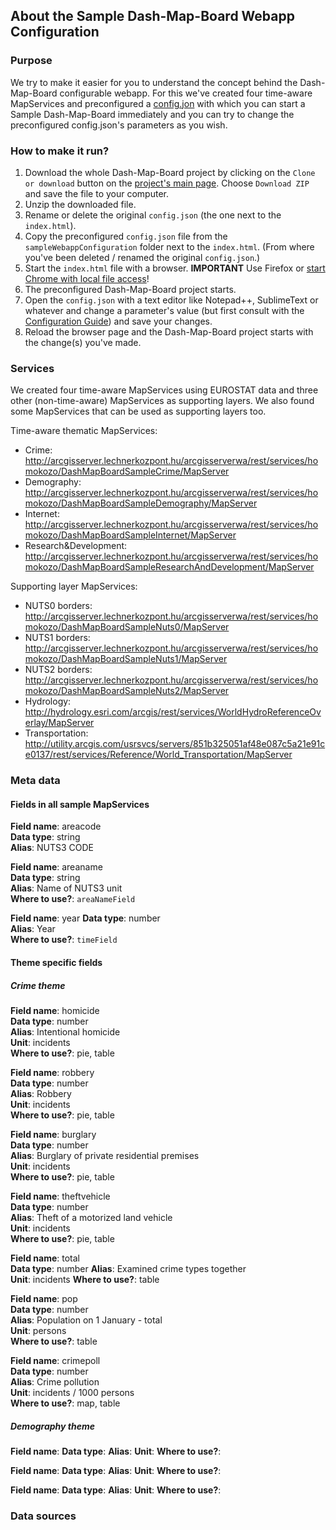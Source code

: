 ## About the Sample Dash-Map-Board Webapp Configuration

### Purpose
We try to make it easier for you to understand the concept behind the Dash-Map-Board configurable webapp. For this we've created four time-aware MapServices and preconfigured a [config.jon](sampleWebappConfiguration/config.json) with which you can start a Sample Dash-Map-Board immediately and you can try to change the preconfigured config.json's parameters as you wish.  

### How to make it run?
1. Download the whole Dash-Map-Board project by clicking on the `Clone or download` button on the [project's main page](https://github.com/Zsott/Dash-Map-Board). Choose `Download ZIP` and save the file to your computer.
2. Unzip the downloaded file.
3. Rename or delete the original `config.json` (the one next to the `index.html`).
4. Copy the preconfigured `config.json` file from the `sampleWebappConfiguration` folder next to the `index.html`. (From where you've been deleted / renamed the original `config.json`.)
5. Start the `index.html` file with a browser. **IMPORTANT** Use Firefox or [start Chrome with local file access](https://stackoverflow.com/questions/18586921/how-to-launch-html-using-chrome-at-allow-file-access-from-files-mode)!
6. The preconfigured Dash-Map-Board project starts.
7. Open the `config.json` with a text editor like Notepad++, SublimeText or whatever and change a parameter's value (but first consult with the [Configuration Guide](../configurationGuide.md)) and save your changes.
8. Reload the browser page and the Dash-Map-Board project starts with the change(s) you've made.  

### Services
We created four time-aware MapServices using EUROSTAT data and three other (non-time-aware) MapServices as supporting layers. We also found some MapServices that can be used as supporting layers too. 
  
Time-aware thematic MapServices:
- Crime: http://arcgisserver.lechnerkozpont.hu/arcgisserverwa/rest/services/homokozo/DashMapBoardSampleCrime/MapServer
- Demography: http://arcgisserver.lechnerkozpont.hu/arcgisserverwa/rest/services/homokozo/DashMapBoardSampleDemography/MapServer
- Internet: http://arcgisserver.lechnerkozpont.hu/arcgisserverwa/rest/services/homokozo/DashMapBoardSampleInternet/MapServer
- Research&Development: http://arcgisserver.lechnerkozpont.hu/arcgisserverwa/rest/services/homokozo/DashMapBoardSampleResearchAndDevelopment/MapServer  

Supporting layer MapServices:
- NUTS0 borders: http://arcgisserver.lechnerkozpont.hu/arcgisserverwa/rest/services/homokozo/DashMapBoardSampleNuts0/MapServer
- NUTS1 borders: http://arcgisserver.lechnerkozpont.hu/arcgisserverwa/rest/services/homokozo/DashMapBoardSampleNuts1/MapServer
- NUTS2 borders: http://arcgisserver.lechnerkozpont.hu/arcgisserverwa/rest/services/homokozo/DashMapBoardSampleNuts2/MapServer
- Hydrology: http://hydrology.esri.com/arcgis/rest/services/WorldHydroReferenceOverlay/MapServer
- Transportation: http://utility.arcgis.com/usrsvcs/servers/851b325051af48e087c5a21e91ce0137/rest/services/Reference/World_Transportation/MapServer  

### Meta data
#### Fields in all sample MapServices
**Field name**: areacode  
**Data type**: string  
**Alias**: NUTS3 CODE  

**Field name**: areaname  
**Data type**: string  
**Alias**:  Name of NUTS3 unit  
**Where to use?**: `areaNameField`  

**Field name**: year
**Data type**: number  
**Alias**: Year  
**Where to use?**: `timeField`  

#### Theme specific fields
##### Crime theme
**Field name**: homicide  
**Data type**: number  
**Alias**: Intentional homicide  
**Unit**: incidents  
**Where to use?**: pie, table  

**Field name**: robbery  
**Data type**: number  
**Alias**: Robbery  
**Unit**: incidents  
**Where to use?**: pie, table  

**Field name**: burglary  
**Data type**: number  
**Alias**: Burglary of private residential premises  
**Unit**: incidents  
**Where to use?**:  pie, table  

**Field name**: theftvehicle  
**Data type**: number  
**Alias**: Theft of a motorized land vehicle  
**Unit**: incidents  
**Where to use?**: pie, table  

**Field name**: total  
**Data type**: number
**Alias**: Examined crime types together  
**Unit**: incidents
**Where to use?**: table  

**Field name**: pop  
**Data type**: number  
**Alias**: Population on 1 January - total  
**Unit**: persons  
**Where to use?**: table  

**Field name**: crimepoll  
**Data type**: number  
**Alias**: Crime pollution  
**Unit**: incidents / 1000 persons  
**Where to use?**: map, table  

##### Demography theme
**Field name**: 
**Data type**:
**Alias**:
**Unit**:
**Where to use?**:

**Field name**: 
**Data type**:
**Alias**:
**Unit**:
**Where to use?**:

**Field name**: 
**Data type**:
**Alias**:
**Unit**:
**Where to use?**:

### Data sources
